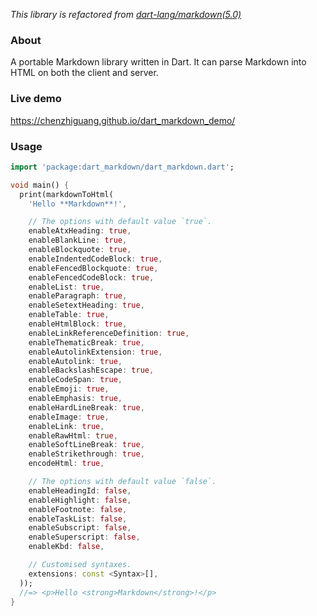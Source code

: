_This library is refactored from
[dart-lang/markdown(5.0)](https://pub.dev/packages/markdown/versions/5.0.0)_

### About

A portable Markdown library written in Dart. It can parse Markdown into HTML on
both the client and server.

### Live demo

https://chenzhiguang.github.io/dart_markdown_demo/

### Usage

```dart
import 'package:dart_markdown/dart_markdown.dart';

void main() {
  print(markdownToHtml(
    'Hello **Markdown**!',

    // The options with default value `true`.
    enableAtxHeading: true,
    enableBlankLine: true,
    enableBlockquote: true,
    enableIndentedCodeBlock: true,
    enableFencedBlockquote: true,
    enableFencedCodeBlock: true,
    enableList: true,
    enableParagraph: true,
    enableSetextHeading: true,
    enableTable: true,
    enableHtmlBlock: true,
    enableLinkReferenceDefinition: true,
    enableThematicBreak: true,
    enableAutolinkExtension: true,
    enableAutolink: true,
    enableBackslashEscape: true,
    enableCodeSpan: true,
    enableEmoji: true,
    enableEmphasis: true,
    enableHardLineBreak: true,
    enableImage: true,
    enableLink: true,
    enableRawHtml: true,
    enableSoftLineBreak: true,
    enableStrikethrough: true,
    encodeHtml: true,

    // The options with default value `false`.
    enableHeadingId: false,
    enableHighlight: false,
    enableFootnote: false,
    enableTaskList: false,
    enableSubscript: false,
    enableSuperscript: false,
    enableKbd: false,

    // Customised syntaxes.
    extensions: const <Syntax>[],
  ));
  //=> <p>Hello <strong>Markdown</strong>!</p>
}
```
